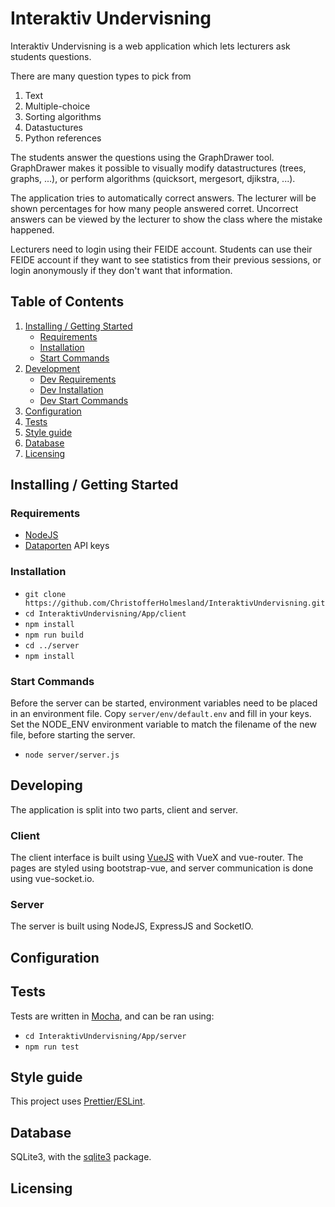 # Interaktiv Undervisning
Interaktiv Undervisning is a web application which lets lecturers ask students questions.

There are many question types to pick from
1. Text
2. Multiple-choice
3. Sorting algorithms
4. Datastuctures
5. Python references

The students answer the questions using the GraphDrawer tool. GraphDrawer makes it possible to visually modify datastructures (trees, graphs, ...), or perform algorithms (quicksort, mergesort, djikstra, ...).

The application tries to automatically correct answers. The lecturer will be shown percentages for how many people answered corret. Uncorrect answers can be viewed by the lecturer to show the class where the mistake happened.

Lecturers need to login using their FEIDE account. Students can use their FEIDE account if they want to see statistics from their previous sessions, or login anonymously if they don't want that information.

## Table of Contents
1. [Installing / Getting Started](#Installing-/-Getting-Started)
    * [Requirements](#Requirements)
    * [Installation](#Installation)
    * [Start Commands](#Start-Commands)
2. [Development](#Development)
    * [Dev Requirements](#Dev-Requirements)
    * [Dev Installation](#Dev-Installation)
    * [Dev Start Commands](#Dev-Start-Commands)
3. [Configuration](#Configuration)
4. [Tests](#Tests)
5. [Style guide](#Style-guide)
6. [Database](#Database)
7. [Licensing](#Licensing)

## Installing / Getting Started 
### Requirements 
- [NodeJS](https://nodejs.org/en/)
- [Dataporten](https://docs.feide.no/) API keys

### Installation
- ```git clone https://github.com/ChristofferHolmesland/InteraktivUndervisning.git```
- ```cd InteraktivUndervisning/App/client```
- ```npm install```
- ```npm run build```
- ```cd ../server```
- ```npm install```

### Start Commands
Before the server can be started, environment variables need to be placed in an environment file.
Copy ```server/env/default.env``` and fill in your keys. Set the NODE_ENV environment variable to match
the filename of the new file, before starting the server.
- ```node server/server.js```

## Developing
The application is split into two parts, client and server.

### Client
The client interface is built using [VueJS](https://vuejs.org/) with VueX and vue-router. The pages are styled using bootstrap-vue, and server communication is done using vue-socket.io.

### Server
The server is built using NodeJS, ExpressJS and SocketIO.

## Configuration

## Tests
Tests are written in [Mocha](https://mochajs.org/), and can be ran using:
- ```cd InteraktivUndervisning/App/server```
- ```npm run test```


## Style guide
This project uses [Prettier/ESLint](https://prettier.io/docs/en/eslint.html).

## Database
SQLite3, with the [sqlite3](https://www.npmjs.com/package/sqlite3) package.

## Licensing
